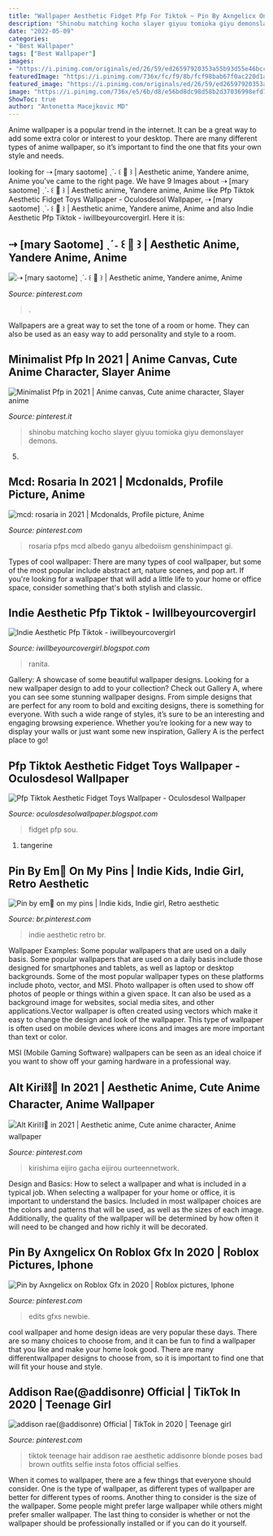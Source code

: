```yaml
---
title: "Wallpaper Aesthetic Fidget Pfp For Tiktok ~ Pin By Axngelicx On Roblox Gfx In 2020"
description: "Shinobu matching kocho slayer giyuu tomioka giyu demonslayer demons"
date: "2022-05-09"
categories:
- "Best Wallpaper"
tags: ["Best Wallpaper"]
images:
- "https://i.pinimg.com/originals/ed/26/59/ed26597920353a55b93d55e46bcc9a70.jpg"
featuredImage: "https://i.pinimg.com/736x/fc/f9/8b/fcf98bab67f0ac220d1a4080c3c13993.jpg"
featured_image: "https://i.pinimg.com/originals/ed/26/59/ed26597920353a55b93d55e46bcc9a70.jpg"
image: "https://i.pinimg.com/736x/e5/6b/d8/e56bd8dc98d58b2d37036998efd71324.jpg"
ShowToc: true
author: "Antonetta Macejkovic MD"
---
```



Anime wallpaper is a popular trend in the internet. It can be a great way to add some extra color or interest to your desktop. There are many different types of anime wallpaper, so it’s important to find the one that fits your own style and needs.

	

		
looking for ⇢ [mary saotome] ˎˊ˗ ꒰ 🎲 ꒱ | Aesthetic anime, Yandere anime, Anime you've came to the right page. We have 9 Images about ⇢ [mary saotome] ˎˊ˗ ꒰ 🎲 ꒱ | Aesthetic anime, Yandere anime, Anime like Pfp Tiktok Aesthetic Fidget Toys Wallpaper - Oculosdesol Wallpaper, ⇢ [mary saotome] ˎˊ˗ ꒰ 🎲 ꒱ | Aesthetic anime, Yandere anime, Anime and also Indie Aesthetic Pfp Tiktok - iwillbeyourcovergirl. Here it is:
		
    
## ⇢ [mary Saotome] ˎˊ˗ ꒰ 🎲 ꒱ | Aesthetic Anime, Yandere Anime, Anime

<img loading=lazy src="https://i.pinimg.com/736x/0a/1d/cf/0a1dcff12f9a56b61e205bad80be00ea.jpg" onerror="this.onerror=null;this.src='https://tse1.mm.bing.net/th?id=OIP.8l2cogM-MZnKDkk9Uw9HhgAAAA&amp;pid=15.1';" alt="⇢ [mary saotome] ˎˊ˗ ꒰ 🎲 ꒱ | Aesthetic anime, Yandere anime, Anime">

_Source: pinterest.com_

>. 

	

Wallpapers are a great way to set the tone of a room or home. They can also be used as an easy way to add personality and style to a room.

    
## Minimalist Pfp In 2021 | Anime Canvas, Cute Anime Character, Slayer Anime

<img loading=lazy src="https://i.pinimg.com/736x/b6/a8/7a/b6a87ac12c1c9c2a7c29d25092d796a0.jpg" onerror="this.onerror=null;this.src='https://tse1.mm.bing.net/th?id=OIP.IMDOLl7bN5WZedBWdn60qgHaHa&amp;pid=15.1';" alt="Minimalist Pfp in 2021 | Anime canvas, Cute anime character, Slayer anime">

_Source: pinterest.it_

>shinobu matching kocho slayer giyuu tomioka giyu demonslayer demons. 

	

5.

    
## Mcd: Rosaria In 2021 | Mcdonalds, Profile Picture, Anime

<img loading=lazy src="https://i.pinimg.com/736x/fc/f9/8b/fcf98bab67f0ac220d1a4080c3c13993.jpg" onerror="this.onerror=null;this.src='https://tse2.mm.bing.net/th?id=OIP.bIRnbz5I_Qnv7yTuPikmtAHaHJ&amp;pid=15.1';" alt="mcd: rosaria in 2021 | Mcdonalds, Profile picture, Anime">

_Source: pinterest.com_

>rosaria pfps mcd albedo ganyu albedoiism genshinimpact gi. 

	

Types of cool wallpaper:
There are many types of cool wallpaper, but some of the most popular include abstract art, nature scenes, and pop art. If you're looking for a wallpaper that will add a little life to your home or office space, consider something that's both stylish and classic.

    
## Indie Aesthetic Pfp Tiktok - Iwillbeyourcovergirl

<img loading=lazy src="https://i.pinimg.com/originals/ed/26/59/ed26597920353a55b93d55e46bcc9a70.jpg" onerror="this.onerror=null;this.src='https://tse2.mm.bing.net/th?id=OIP.1G3klcK2qw0fQBe2VIgnggHaHS&amp;pid=15.1';" alt="Indie Aesthetic Pfp Tiktok - iwillbeyourcovergirl">

_Source: iwillbeyourcovergirl.blogspot.com_

>ranita. 

	

Gallery: A showcase of some beautiful wallpaper designs.
Looking for a new wallpaper design to add to your collection? Check out Gallery A, where you can see some stunning wallpaper designs. From simple designs that are perfect for any room to bold and exciting designs, there is something for everyone. With such a wide range of styles, it’s sure to be an interesting and engaging browsing experience. Whether you’re looking for a new way to display your walls or just want some new inspiration, Gallery A is the perfect place to go!





	
	
    
## Pfp Tiktok Aesthetic Fidget Toys Wallpaper - Oculosdesol Wallpaper

<img loading=lazy src="https://i.pinimg.com/736x/0c/ce/cd/0ccecd4142cecef39e589765be75c1a2.jpg" onerror="this.onerror=null;this.src='https://tse2.mm.bing.net/th?id=OIP.1gmMhPVfpbMUoq03PVaNRQHaHy&amp;pid=15.1';" alt="Pfp Tiktok Aesthetic Fidget Toys Wallpaper - Oculosdesol Wallpaper">

_Source: oculosdesolwallpaper.blogspot.com_

>fidget pfp sou. 

	

1. tangerine 

    
## Pin By Em🧸 On My Pins | Indie Kids, Indie Girl, Retro Aesthetic

<img loading=lazy src="https://i.pinimg.com/736x/5a/a3/95/5aa3959478b42429198b439b3d71da1c.jpg" onerror="this.onerror=null;this.src='https://tse2.mm.bing.net/th?id=OIP.i5IDDiI76blAwbkYA0OVBgAAAA&amp;pid=15.1';" alt="Pin by em🧸 on my pins | Indie kids, Indie girl, Retro aesthetic">

_Source: br.pinterest.com_

>indie aesthetic retro br. 

	

Wallpaper Examples: Some popular wallpapers that are used on a daily basis.
Some popular wallpapers that are used on a daily basis include those designed for smartphones and tablets, as well as laptop or desktop backgrounds. Some of the most popular wallpaper types on these platforms include photo, vector, and MSI. 
Photo wallpaper is often used to show off photos of people or things within a given space. It can also be used as a background image for websites, social media sites, and other applications.Vector wallpaper is often created using vectors which make it easy to change the design and look of the wallpaper. This type of wallpaper is often used on mobile devices where icons and images are more important than text or color. 

MSI (Mobile Gaming Software) wallpapers can be seen as an ideal choice if you want to show off your gaming hardware in a professional way.

    
## Alt Kiri⛓🔪 In 2021 | Aesthetic Anime, Cute Anime Character, Anime Wallpaper

<img loading=lazy src="https://i.pinimg.com/736x/ec/77/04/ec770480678fa9827f40aeb728620022.jpg" onerror="this.onerror=null;this.src='https://tse3.mm.bing.net/th?id=OIP.Ikm244dNcbRsWsua-hkZyAHaHa&amp;pid=15.1';" alt="Alt Kiri⛓🔪 in 2021 | Aesthetic anime, Cute anime character, Anime wallpaper">

_Source: pinterest.com_

>kirishima eijiro gacha eijirou ourteennetwork. 

	

Design and Basics: How to select a wallpaper and what is included in a typical job.
When selecting a wallpaper for your home or office, it is important to understand the basics. Included in most wallpaper choices are the colors and patterns that will be used, as well as the sizes of each image. Additionally, the quality of the wallpaper will be determined by how often it will need to be changed and how richly it will be decorated.

    
## Pin By Axngelicx On Roblox Gfx In 2020 | Roblox Pictures, Iphone

<img loading=lazy src="https://i.pinimg.com/736x/e5/6b/d8/e56bd8dc98d58b2d37036998efd71324.jpg" onerror="this.onerror=null;this.src='https://tse1.mm.bing.net/th?id=OIP.D53FZMl15rjOeUKG1lbAuwHaHe&amp;pid=15.1';" alt="Pin by Axngelicx on Roblox Gfx in 2020 | Roblox pictures, Iphone">

_Source: pinterest.com_

>edits gfxs newbie. 

	

cool wallpaper and home design ideas are very popular these days. There are so many choices to choose from, and it can be fun to find a wallpaper that you like and make your home look good. There are many differentwallpaper designs to choose from, so it is important to find one that will fit your house and style.

    
## Addison Rae(@addisonre) Official | TikTok In 2020 | Teenage Girl

<img loading=lazy src="https://i.pinimg.com/736x/6f/9c/0f/6f9c0f847f9d70d812f85c7d8fc07b3f.jpg" onerror="this.onerror=null;this.src='https://tse4.mm.bing.net/th?id=OIP.vCU_VQwnboylyowwdpDwUAHaNK&amp;pid=15.1';" alt="addison rae(@addisonre) Official | TikTok in 2020 | Teenage girl">

_Source: pinterest.com_

>tiktok teenage hair addison rae aesthetic addisonre blonde poses bad brown outfits selfie insta fotos official selfies. 

	

When it comes to wallpaper, there are a few things that everyone should consider. One is the type of wallpaper, as different types of wallpaper are better for different types of rooms. Another thing to consider is the size of the wallpaper. Some people might prefer large wallpaper while others might prefer smaller wallpaper. The last thing to consider is whether or not the wallpaper should be professionally installed or if you can do it yourself.


